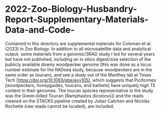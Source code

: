 # 2022-Zoo-Biology-Husbandry-Report-Supplementary-Materials-Data-and-Code-
Contained in this directory are supplemental materials for Coleman et al. (2023) in Zoo Biology. In addition to all microsatellite data and analytical output, some materials from a genomic/3RAD study I led for several years but have not published, including an in silico digest/size selection of the publicly available downy woodpecker genome (this was done as a locus number estimate for the RADseq study, because woodpeckers are in the same order as toucans, and see a study out of the Manthey lab at Texas Tech [https://doi.org/10.1093/gbe/evy105], which suggests that Piciformes [woodpeckers, honeyguides, toucans, and barbets] have uniquely high TE content in their genomes. The toucan species representative in the study was the Green-billed Toucan [Ramphastos dicolorus]) and the reads cleaned on the STACKS pipeline created by Julian Catchen and Nicolas Rochette (raw reads cannot be located), are included. 
